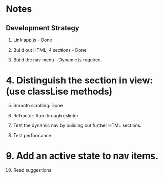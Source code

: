 # Notes

## Development Strategy

1. Link app.js - Done
2. Build out HTML, 4 sections - Done

3. Build the nav menu - Dynamic js required.

# 4. Distinguish the section in view: (use classLise methods)

5. Smooth scrolling: Done
6. Refractor: Run through eslinter

7. Test the dynamic nav by building out further HTML sections.

8. Test performance.

# 9. Add an active state to nav items.

10. Read suggestions
